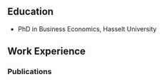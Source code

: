 ## Education
- PhD in Business Economics, Hasselt University

## Work Experience

### Publications 
